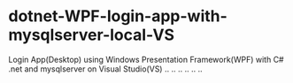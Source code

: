 # dotnet-WPF-login-app-with-mysqlserver-local-VS
Login App(Desktop) using Windows Presentation Framework(WPF) with C# .net and mysqlserver on Visual Studio(VS)
..  ..  ..  ..  ..  ..  
